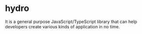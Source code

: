 # hydro

It is a general purpose JavaScript/TypeScript library that can help developers create various kinds of application in no time.